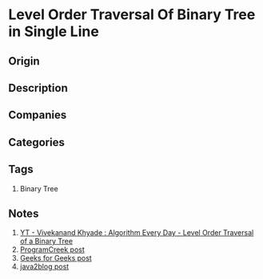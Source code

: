 # Level Order Traversal Of Binary Tree in Single Line

## Origin

## Description

## Companies

## Categories

## Tags

1. Binary Tree

## Notes

1. [YT - Vivekanand Khyade : Algorithm Every Day - Level Order Traversal of a Binary Tree](https://www.youtube.com/watch?v=NjdOhYKjFrU)
1. [ProgramCreek post](https://www.programcreek.com/2014/04/leetcode-binary-tree-level-order-traversal-java/)
1. [Geeks for Geeks post](https://www.geeksforgeeks.org/print-level-order-traversal-line-line/)
1. [java2blog post](https://java2blog.com/binary-tree-level-order-traversal-java/)